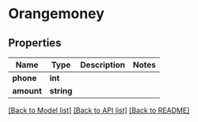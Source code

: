 # Orangemoney

## Properties
Name | Type | Description | Notes
------------ | ------------- | ------------- | -------------
**phone** | **int** |  | 
**amount** | **string** |  | 

[[Back to Model list]](../README.md#documentation-for-models) [[Back to API list]](../README.md#documentation-for-api-endpoints) [[Back to README]](../README.md)


